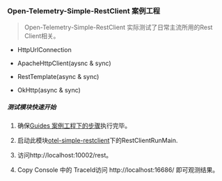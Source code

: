 ### Open-Telemetry-Simple-RestClient 案例工程

> Open-Telemetry-Simple-RestClient 实际测试了日常主流所用的Rest Client相关。

- HttpUrlConnection

- ApacheHttpClient(aysnc & sync)

- RestTemplate(async & sync)

- OkHttp(async & sync)

##### 测试模块快速开始

1. 确保[Guides 案例工程下的步骤](../README.md)执行完毕。

2. 启动此模块[otel-simple-restclient](https://github.com/chenmudu/open-telemetry-java-guides/tree/master/otel-simple-restclient/src/main/java/org/chenmudu/otel/restclient)下的RestClientRunMain.

3. 访问http://localhost:10002/rest。

4. Copy Console 中的 TraceId访问 http://localhost:16686/ 即可观测结果。
